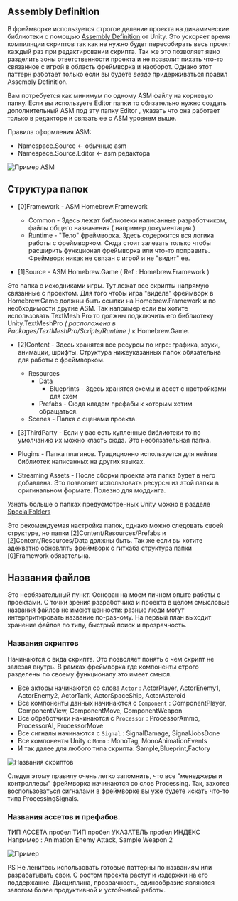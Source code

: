 ## Assembly Definition
В фреймворке используется строгое деление проекта на динамические библиотеки с помощью [Assembly Definition](https://docs.unity3d.com/Manual/ScriptCompilationAssemblyDefinitionFiles.html) от Unity.
Это ускоряет время компиляции скриптов так как не нужно будет пересобирать весь проект каждый раз при редактировании скрипта. Так же это позволяет явно разделить зоны ответственности проекта и не позволит пихать что-то связанное с игрой в область фреймворка и наоборот. Однако этот паттерн работает только если вы будете _везде_ придерживаться правил Assembly Definition. 

Вам потребуется как минимум по одному ASM файлу на корневую папку. Если вы используете Editor папки то обязательно нужно создать дополнительный ASM под эту папку Editor , указать что она работает только в редакторе и связать ее с ASM уровнем выше.

Правила оформления ASM:
- Namespace.Source <- обычные asm
- Namespace.Source.Editor <- asm редактора

![Пример ASM](https://i.gyazo.com/e8980bba613d5604546e615740935bf7.png)

## Структура папок
* [0]Framework - ASM Homebrew.Framework 
    * Common - Здесь лежат библиотеки написанные разработчиком, файлы общего назначения ( например документация )
    * Runtime - "Тело" фреймворка. Здесь содержится вся логика работы с фреймворком. Сюда стоит залезать только чтобы расширить функционал фреймворка или что-то поправить. Фреймворк никак не связан с игрой и не "видит" ее.

* [1]Source - ASM Homebrew.Game ( Ref : Homebrew.Framework )

Это папка с исходниками игры. Тут лежат все скрипты напрямую связанные с проектом. Для того чтобы игра "видела" фреймворк в Homebrew.Game должны быть ссылки на Homebrew.Framework и по необходимости другие ASM. Так например если вы хотите использовать TextMesh Pro то должны подключить его библиотеку Unity.TextMeshPro _( расположена в Packages/TextMeshPro/Scripts/Runtime )_ к Homebrew.Game.

* [2]Content - Здесь хранятся все ресурсы по игре: графика, звуки, анимации, шрифты. Структура нижеуказанных папок обязательна для работы с фреймворком.
    * Resources
        * Data
             * Blueprints - Здесь хранятся схемы и ассет с настройками для схем
        * Prefabs - Сюда кладем префабы к которым хотим обращаться.
    * Scenes - Папка с сценами проекта.

* [3]ThirdParty - Если у вас есть купленные библиотеки то по умолчанию их можно класть сюда. Это необязательная папка.
* Plugins - Папка плагинов. Традиционно используется для нейтив библиотек написанных на других языках. 
* Streaming Assets - После сборки проекта эта папка будет в него добавлена. Это позволяет использовать ресурсы из этой папки в оригинальном формате. Полезно для моддинга. 

Узнать больше о папках предусмотренных Unity можно в разделе [SpecialFolders](https://docs.unity3d.com/Manual/SpecialFolders.html)

Это рекомендуемая настройка папок, однако можно следовать своей структуре, но папки [2]Content/Resources/Prefabs и [2]Content/Resources/Data должны быть. Так же если вы хотите адекватно обновлять фреймворк с гитхаба структура папки [0]Framework обязательна.

## Названия файлов
Это необязательный пункт. Основан на моем личном опыте работы с проектами. С точки зрения разработчика и проекта в целом смысловые названия файлов не имеют ценности: разные люди могут интерпритировать название по-разному. На первый план выходит хранение файлов по типу, быстрый поиск и прозрачность.

### Названия скриптов
Начинаются с вида скрипта. Это позволяет понять о чем скрипт не залезая внутрь. В рамках фреймворка где компоненты строго разделены по своему функционалу это имеет смысл.

* Все акторы начинаются со слова `Actor` : ActorPlayer, ActorEnemy1, ActorEnemy2, ActorTank, ActorSpaceShip, ActorAsteroid
* Все компоненты данных начинаются с `Component` : ComponentPlayer, ComponentView, ComponentMove, ComponentWeapon
* Все обработчики начинаются с `Processor` : ProcessorAmmo, ProcessorAI, ProcessorMove
* Все сигналы начинаются с `Signal` : SignalDamage, SignalJobsDone
* Все компоненты Unity с `Mono` : MonoTag, MonoAnimationEvents
* И так далее для любого типа скрипта: Sample,Blueprint,Factory

![Названия скриптов](https://i.gyazo.com/958b430486bcf32451d94dfce87044e7.png)

Следуя этому правилу очень легко запомнить, что все "менеджеры и контроллеры" фреймворка начинаются со слов Processing. Так, захотев воспользоваться сигналами в фреймворке вы уже будете искать что-то типа ProcessingSignals.

### Названия ассетов и префабов.
ТИП АССЕТА пробел ТИП пробел УКАЗАТЕЛЬ пробел ИНДЕКС
Например : Animation Enemy Attack, Sample Weapon 2

![Пример](https://i.gyazo.com/e063a7922892cd70e3e7551c1b145315.png)


PS Не ленитесь использовать готовые паттерны по названиям или разрабатывать свои. С ростом проекта растут и издержки на его поддержание. Дисциплина, прозрачность, единообразие являются залогом более продуктивной и устойчивой работы.






